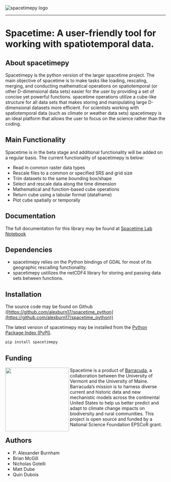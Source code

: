 

![spacetimepy logo](https://raw.githubusercontent.com/alexburn17/spacetime_python/main/docs/barraLogo.jpg)


-----------------

# Spacetime: A user-friendly tool for working with spatiotemporal data.

## About spacetimepy

Spacetimepy is the python version of the larger spacetime project. The main objective of spacetime is to make tasks like loading, rescaling, merging, and conducting mathematical operations on spatiotemporal (or other D-dimensional data sets) easier for the user by providing a set of concise yet powerful functions. spacetime operations utilize a cube-like structure for all data sets that makes storing and manipulating large D-dimensional datasets more efficient. For scientists working with spatiotemporal data (such as climate or weather data sets) spacetimepy is an ideal platform that allows the user to focus on the science rather than the coding.


## Main Functionality
Spacetime is in the beta stage and additional functionality will be added on a regular basis. The current functionality of spacetimepy is below:

- Read in common raster data types
- Rescale files to a common or specified SRS and grid size
- Trim datasets to the same bounding box/shape
- Select and rescale data along the time dimension
- Mathematical and function-based cube operations
- Return cube using a tabular format (dataframe)
- Plot cube spatially or temporally  

## Documentation

The full documentation for this library may be found at [Spacetime Lab Notebook](https://alexburn17.github.io/Theme3_LabNotebook/)


## Dependencies

- spacetimepy relies on the Python bindings of GDAL for most of its geographic rescalling functionality.
- spacetimepy ustilizes the netCDF4 library for storing and passing data sets between functions.


## Installation

The source code may be found on Github ([https://github.com/alexburn17/spacetime_python](https://github.com/alexburn17/spacetime_python))

The latest version of spacetimepy may be installed from the [Python Package Index (PyPI)](https://pypi.org/project/spacetimepy).

```sh
pip install spacetimepy
```


## Funding

<img src="https://raw.githubusercontent.com/alexburn17/spacetime_python/main/docs/barracuda_logo_final.png" width="200" align="left">

Spacetime is a product of [Barracuda](https://biobarracuda.org/), a collaboration between the University of Vermont and the University of Maine. Barracuda’s mission is to harness diverse current and historic data and new mechanistic models across the continental United States to help us better predict and adapt to climate change impacts on biodiversity and rural communities. This project is open source and funded by a National Science Foundation EPSCoR grant.			



## Authors

- P. Alexander Burnham
- Brian McGill
- Nicholas Gotelli
- Matt Dube
- Quin Dubois

